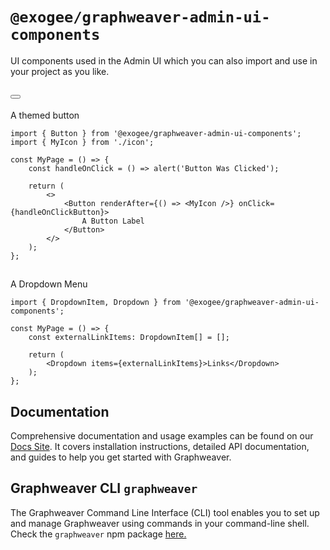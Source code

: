 # `@exogee/graphweaver-admin-ui-components`

UI components used in the Admin UI which you can also import and use in your project as you like.

## <Button />

A themed button

```tsx
import { Button } from '@exogee/graphweaver-admin-ui-components';
import { MyIcon } from './icon';

const MyPage = () => {
	const handleOnClick = () => alert('Button Was Clicked');

	return (
		<>
			<Button renderAfter={() => <MyIcon />} onClick={handleOnClickButton}>
				A Button Label
			</Button>
		</>
	);
};
```

## <Dropdown />

A Dropdown Menu

```tsx
import { DropdownItem, Dropdown } from '@exogee/graphweaver-admin-ui-components';

const MyPage = () => {
	const externalLinkItems: DropdownItem[] = [];
	
	return (
		<Dropdown items={externalLinkItems}>Links</Dropdown>
	);
};
```

## Documentation

Comprehensive documentation and usage examples can be found on our [Docs Site](https://graphweaver.com/docs). It covers installation instructions, detailed API documentation, and guides to help you get started with Graphweaver.

## Graphweaver CLI `graphweaver`
The Graphweaver Command Line Interface (CLI) tool enables you to set up and manage Graphweaver using commands in your command-line shell. Check the `graphweaver` npm package [here.](https://www.npmjs.com/package/graphweaver)